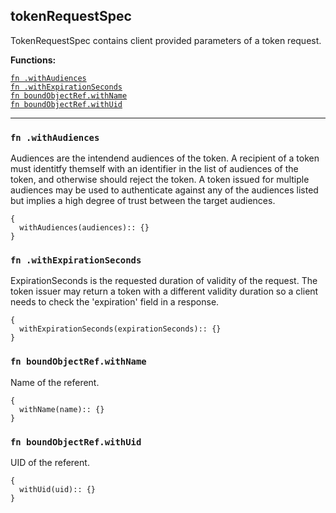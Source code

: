 
## tokenRequestSpec
TokenRequestSpec contains client provided parameters of a token request.

**Functions:**

[`fn .withAudiences`](#fn-withaudiences)  
[`fn .withExpirationSeconds`](#fn-withexpirationseconds)  
[`fn boundObjectRef.withName`](#fn-boundobjectrefwithname)  
[`fn boundObjectRef.withUid`](#fn-boundobjectrefwithuid)  

---


### `fn .withAudiences`
Audiences are the intendend audiences of the token. A recipient of a token must identitfy themself with an identifier in the list of audiences of the token, and otherwise should reject the token. A token issued for multiple audiences may be used to authenticate against any of the audiences listed but implies a high degree of trust between the target audiences.
```jsonnet
{
  withAudiences(audiences):: {}
}
```

### `fn .withExpirationSeconds`
ExpirationSeconds is the requested duration of validity of the request. The token issuer may return a token with a different validity duration so a client needs to check the 'expiration' field in a response.
```jsonnet
{
  withExpirationSeconds(expirationSeconds):: {}
}
```

### `fn boundObjectRef.withName`
Name of the referent.
```jsonnet
{
  withName(name):: {}
}
```

### `fn boundObjectRef.withUid`
UID of the referent.
```jsonnet
{
  withUid(uid):: {}
}
```

